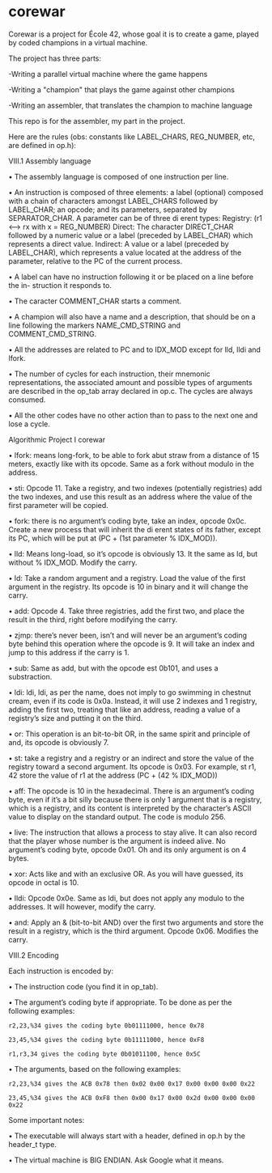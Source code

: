 # corewar

Corewar is a project for École 42, whose goal it is to create a game, played by coded champions in a virtual machine.

The project has three parts:

-Writing a parallel virtual machine where the game happens

-Writing a "champion" that plays the game against other champions

-Writing an assembler, that translates the champion to machine language


This repo is for the assembler, my part in the project.

Here are the rules (obs: constants like LABEL_CHARS, REG_NUMBER, etc, are defined in op.h):

VIII.1 Assembly language

• The assembly language is composed of one instruction per line.

• An instruction is composed of three elements: a label (optional) composed with a chain of characters amongst LABEL_CHARS followed by LABEL_CHAR; an opcode; and its parameters, separated by SEPARATOR_CHAR. A parameter can be of three di erent types:
    Registry: (r1 <–> rx with x = REG_NUMBER)
    Direct: The character DIRECT_CHAR followed by a numeric value or a label (preceded by LABEL_CHAR) which represents a direct value.
    Indirect: A value or a label (preceded by LABEL_CHAR), which represents a value located at the address of the parameter, relative to the PC of the current process.

• A label can have no instruction following it or be placed on a line before the in- struction it responds to.

• The caracter COMMENT_CHAR starts a comment.

• A champion will also have a name and a description, that should be on a line
following the markers NAME_CMD_STRING and COMMENT_CMD_STRING.

• All the addresses are related to PC and to IDX_MOD except for lld, lldi and lfork.

• The number of cycles for each instruction, their mnemonic representations, the associated amount and possible types of arguments are described in the op_tab array declared in op.c. The cycles are always consumed.

• All the other codes have no other action than to pass to the next one and lose a cycle.


 Algorithmic Project I corewar
 
• lfork: means long-fork, to be able to fork abut straw from a distance of 15 meters, exactly like with its opcode. Same as a fork without modulo in the address.

• sti: Opcode 11. Take a registry, and two indexes (potentially registries) add the two indexes, and use this result as an address where the value of the first parameter will be copied.

• fork: there is no argument’s coding byte, take an index, opcode 0x0c. Create a new process that will inherit the di erent states of its father, except its PC, which will be put at (PC + (1st parameter % IDX_MOD)).

• lld: Means long-load, so it’s opcode is obviously 13. It the same as ld, but without % IDX_MOD. Modify the carry.

• ld: Take a random argument and a registry. Load the value of the first argument in the registry. Its opcode is 10 in binary and it will change the carry.

• add: Opcode 4. Take three registries, add the first two, and place the result in the third, right before modifying the carry.

• zjmp: there’s never been, isn’t and will never be an argument’s coding byte behind this operation where the opcode is 9. It will take an index and jump to this address if the carry is 1.

• sub: Same as add, but with the opcode est 0b101, and uses a substraction.

• ldi: ldi, ldi, as per the name, does not imply to go swimming in chestnut cream, even if its code is 0x0a. Instead, it will use 2 indexes and 1 registry, adding the first two, treating that like an address, reading a value of a registry’s size and putting it on the third.

• or: This operation is an bit-to-bit OR, in the same spirit and principle of and, its opcode is obviously 7.

• st: take a registry and a registry or an indirect and store the value of the registry toward a second argument. Its opcode is 0x03. For example, st r1, 42 store the value of r1 at the address (PC + (42 % IDX_MOD))

• aff: The opcode is 10 in the hexadecimal. There is an argument’s coding byte, even if it’s a bit silly because there is only 1 argument that is a registry, which is a registry, and its content is interpreted by the character’s ASCII value to display on the standard output. The code is modulo 256.

• live: The instruction that allows a process to stay alive. It can also record that the player whose number is the argument is indeed alive. No argument’s coding byte, opcode 0x01. Oh and its only argument is on 4 bytes.

• xor: Acts like and with an exclusive OR. As you will have guessed, its opcode in octal is 10.

• lldi: Opcode 0x0e. Same as ldi, but does not apply any modulo to the addresses. It will however, modify the carry.

• and: Apply an & (bit-to-bit AND) over the first two arguments and store the result in a registry, which is the third argument. Opcode 0x06. Modifies the carry.


VIII.2 Encoding


Each instruction is encoded by:

• The instruction code (you find it in op_tab).

• The argument’s coding byte if appropriate. To be done as per the following examples:

    r2,23,%34 gives the coding byte 0b01111000, hence 0x78

    23,45,%34 gives the coding byte 0b11111000, hence 0xF8

    r1,r3,34 gives the coding byte 0b01011100, hence 0x5C


• The arguments, based on the following examples:

    r2,23,%34 gives the ACB 0x78 then 0x02 0x00 0x17 0x00 0x00 0x00 0x22

    23,45,%34 gives the ACB 0xF8 then 0x00 0x17 0x00 0x2d 0x00 0x00 0x00 0x22

Some important notes:

• The executable will always start with a header, defined in op.h by the header_t type.

• The virtual machine is BIG ENDIAN. Ask Google what it means.
